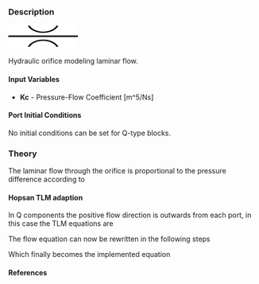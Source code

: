 ### Description
![Laminar orifice picture](laminarorifice_user.svg)

Hydraulic orifice modeling laminar flow.

#### Input Variables
* **Kc** - Pressure-Flow Coefficient [m^5/Ns]

#### Port Initial Conditions
No initial conditions can be set for Q-type blocks.

<!--- ### Tips--->

### Theory
The laminar flow through the orifice is proportional to the pressure difference according to
<!---EQUATION q_{2} = K_{c} \left(p_{1}-p_{2}\right) --->

#### Hopsan TLM adaption
In Q components the positive flow direction is outwards from each port, in this case the TLM equations are
<!---EQUATION p_{1} = c_{1} + q_{1}*Z_{c1} --->
<!---EQUATION p_{2} = c_{2} + q_{2}*Z_{c2} --->
<!---EQUATION q_{1} = -q_{2} --->
The flow equation can now be rewritten in the following steps
<!---EQUATION q_{2} = K_{c} \left( c_{1} - q_{2} Z_{c1} - c_{2} + q_{2} Z_{c2} \right)
<!---EQUATION q_{2} = K_{c} \left( c_{1} - c_{2} \right) - K_{c} q_{2} \left( Z_{c1} + Z_{c2} \right) --->
<!---EQUATION q_{2} \left( 1 + K_{c} q_{2} \left( Z_{c1} + Z_{c2} \right)  \right) = K_{c} \left(  c_{1} - c_{2} \right) --->

Which finally becomes the implemented equation

<!---EQUATION q2 = \frac{K_{c}\left(c_{1}-c_{2}\right)}{1.0+K_{c}\left(Zc_{1}+Zc_{2}\right)} --->

#### References

